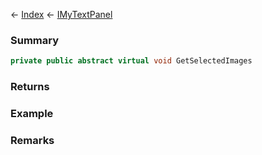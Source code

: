 ← [Index](Api-Index) ← [IMyTextPanel](Sandbox.ModAPI.Ingame.IMyTextPanel)

### Summary

```csharp
private public abstract virtual void GetSelectedImages
```

### Returns

### Example

### Remarks

